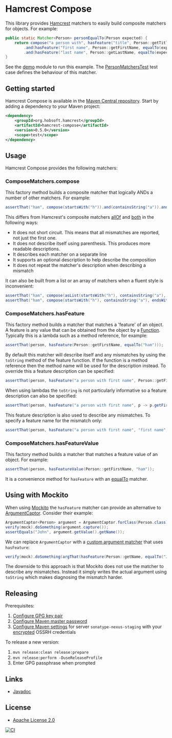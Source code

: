 # Hamcrest Compose

This library provides [Hamcrest](http://hamcrest.org/) matchers to easily build composite matchers for objects. For example:

```java
public static Matcher<Person> personEqualTo(Person expected) {
	return compose("a person with", hasFeature("title", Person::getTitle, equalTo(expected.getTitle())))
		.and(hasFeature("first name", Person::getFirstName, equalTo(expected.getFirstName())))
		.and(hasFeature("last name", Person::getLastName, equalTo(expected.getLastName())));
}
```

See the [demo](demo) module to run this example. The [PersonMatchersTest](demo/src/test/java/org/hobsoft/hamcrest/compose/demo/PersonMatchersTest.java) test case defines the behaviour of this matcher. 

## Getting started

Hamcrest Compose is available in the [Maven Central repository](http://search.maven.org/). Start by adding a dependency to your Maven project:

```xml
<dependency>
	<groupId>org.hobsoft.hamcrest</groupId>
	<artifactId>hamcrest-compose</artifactId>
	<version>0.5.0</version>
	<scope>test</scope>
</dependency>
```

## Usage

Hamcrest Compose provides the following matchers:

### ComposeMatchers.compose

This factory method builds a composite matcher that logically ANDs a number of other matchers. For example:

```java
assertThat("ham", compose(startsWith("h")).and(containsString("a")).and(endsWith("m")));
```

This differs from Hamcrest's composite matchers [allOf](http://hamcrest.org/JavaHamcrest/javadoc/1.3/org/hamcrest/CoreMatchers.html#allOf(org.hamcrest.Matcher...)) and [both](http://hamcrest.org/JavaHamcrest/javadoc/1.3/org/hamcrest/CoreMatchers.html#both(org.hamcrest.Matcher)) in the following ways:

* It does not short circuit. This means that all mismatches are reported, not just the first one.
* It does not describe itself using parenthesis. This produces more readable descriptions.
* It describes each matcher on a separate line
* It supports an optional description to help describe the composition
* It does not repeat the matcher's description when describing a mismatch

It can also be built from a list or an array of matchers when a fluent style is inconvenient:

```java
assertThat("ham", compose(asList(startsWith("h"), containsString("a"), endsWith("m"))));
assertThat("ham", compose(startsWith("h"), containsString("a"), endsWith("m")));
```

### ComposeMatchers.hasFeature

This factory method builds a matcher that matches a 'feature' of an object. A feature is any value that can be obtained from the object by a [Function](https://docs.oracle.com/javase/8/docs/api/java/util/function/Function.html). Typically this is a lambda such as a method reference, for example:

```java
assertThat(person, hasFeature(Person::getFirstName, equalTo("ham")));
```

By default this matcher will describe itself and any mismatches by using the `toString` method of the feature function. If the function is a method reference then the method name will be used for the description instead. To override this a feature description can be specified:

```java
assertThat(person, hasFeature("a person with first name", Person::getFirstName, equalTo("ham")));
```

When using lambdas the `toString` is not particularly informative so a feature description can also be specified:

```java
assertThat(person, hasFeature("a person with first name", p -> p.getFirstName(), equalTo("ham")));
```
	
This feature description is also used to describe any mismatches. To specify a feature name for the mismatch only:

```java
assertThat(person, hasFeature("a person with first name", "first name", p -> p.getFirstName(), equalTo("ham")));
```

### ComposeMatchers.hasFeatureValue

This factory method builds a matcher that matches a feature value of an object. For example:

```java
assertThat(person, hasFeatureValue(Person::getFirstName, "ham"));
```

It is a convenience method for `hasFeature` with an [equalTo](http://hamcrest.org/JavaHamcrest/javadoc/1.3/org/hamcrest/CoreMatchers.html#equalTo(T)) matcher.

## Using with Mockito

When using [Mockito](http://mockito.org/) the `hasFeature` matcher can provide an alternative to [ArgumentCaptor](http://site.mockito.org/mockito/docs/current/org/mockito/Mockito.html#15). Consider their example:

```java
ArgumentCaptor<Person> argument = ArgumentCaptor.forClass(Person.class);
verify(mock).doSomething(argument.capture());
assertEquals("John", argument.getValue().getName());
```

We can replace `ArgumentCaptor` with a [custom argument matcher](http://site.mockito.org/mockito/docs/current/org/mockito/ArgumentMatcher.html) that uses `hasFeature`:

```java
verify(mock).doSomething(argThat(hasFeature(Person::getName, equalTo("John"))));
```

The downside to this approach is that Mockito does not use the matcher to describe any mismatches. Instead it simply writes the actual argument using `toString` which makes diagnosing the mismatch harder.

## Releasing

Prerequisites:

1. [Configure GPG key pair](https://central.sonatype.org/publish/requirements/gpg/)
1. [Configure Maven master password](https://maven.apache.org/guides/mini/guide-encryption.html#How_to_create_a_master_password)
1. [Configure Maven settings](https://central.sonatype.org/publish/publish-maven/#distribution-management-and-authentication) for server `sonatype-nexus-staging` with your [encrypted](https://maven.apache.org/guides/mini/guide-encryption.html#how-to-encrypt-server-passwords) OSSRH credentials

To release a new version:

1. `mvn release:clean release:prepare`
1. `mvn release:perform -DuseReleaseProfile`
1. Enter GPG passphrase when prompted

## Links

* [Javadoc](https://www.markh.me/hamcrest-compose/hamcrest-compose/apidocs/)

## License

* [Apache License 2.0](http://www.apache.org/licenses/LICENSE-2.0.html)

[![CI](https://github.com/markhobson/hamcrest-compose/actions/workflows/ci.yml/badge.svg)](https://github.com/markhobson/hamcrest-compose/actions/workflows/ci.yml)
